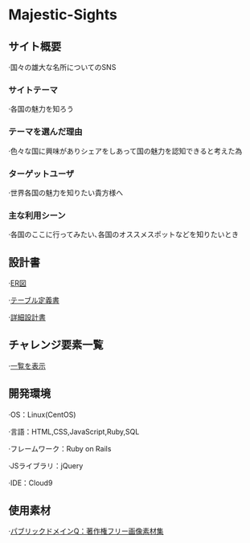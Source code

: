 # Majestic-Sights

## サイト概要
·国々の雄大な名所についてのSNS

### サイトテーマ
·各国の魅力を知ろう

### テーマを選んだ理由
·色々な国に興味がありシェアをしあって国の魅力を認知できると考えた為

### ターゲットユーザ
·世界各国の魅力を知りたい貴方様へ

### 主な利用シーン
·各国のここに行ってみたい､各国のオススメスポットなどを知りたいとき

## 設計書
<p>·<a href="https://app.diagrams.net/#G1GjiUP69weBHjkrZ6-0yH55-PSHZELhQX">ER図</a></p>
<p>·<a href="https://docs.google.com/spreadsheets/d/1JUkRu02NrX0VJj30AvAom4FYJzXTFB-SX4BBwdbs99s/edit#gid=0">テーブル定義書</a></p>
<p>·<a href="https://docs.google.com/spreadsheets/d/1KkFIwRtYoluJL7pNqAisgGPYVH30ECaVOwFVqoplVD0/edit#gid=1823314473">詳細設計書</a></p>

## チャレンジ要素一覧
<p>·<a href="https://docs.google.com/spreadsheets/d/11MNcPZ9QYr0fUPDZAC0vI0wRbVC2ZuHpZ1EQl_mVqf4/edit#gid=0">一覧を表示</a></p>

## 開発環境
·OS：Linux(CentOS)

·言語：HTML,CSS,JavaScript,Ruby,SQL

·フレームワーク：Ruby on Rails

·JSライブラリ：jQuery

·IDE：Cloud9

## 使用素材
<p>·<a href="https://publicdomainq.net/">パブリックドメインQ：著作権フリー画像素材集</a></p>
